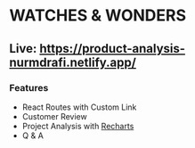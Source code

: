 # WATCHES & WONDERS
## Live: https://product-analysis-nurmdrafi.netlify.app/

### Features
- React Routes with Custom Link
- Customer Review
- Project Analysis with [Recharts](https://recharts.org/en-US/)
- Q & A